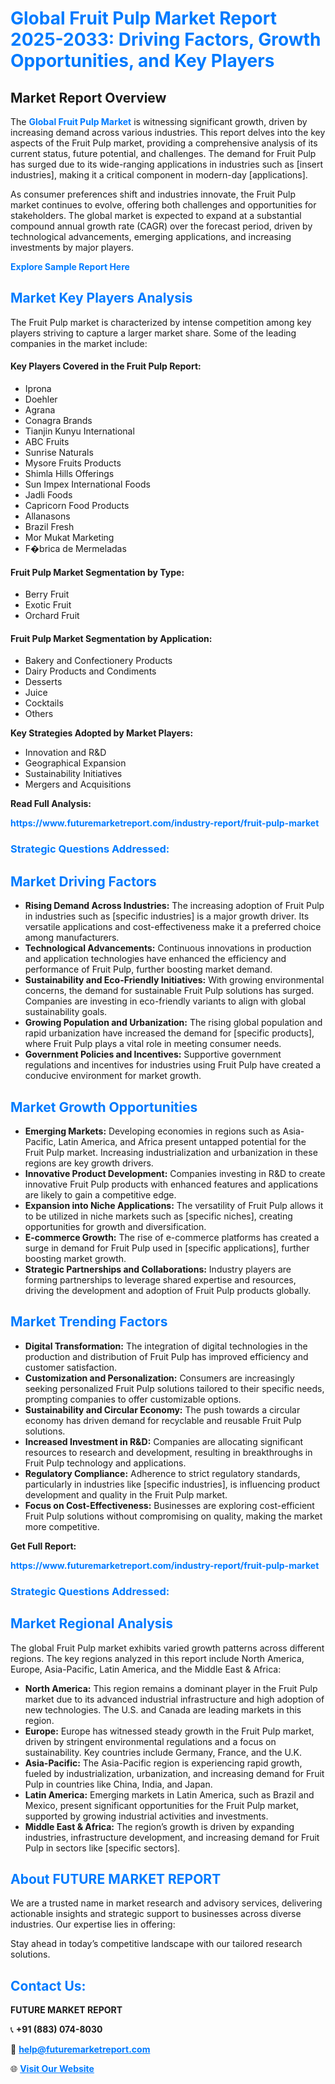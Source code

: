 <h1 style="color: #007BFF;">Global Fruit Pulp Market Report 2025-2033: Driving Factors, Growth Opportunities, and Key Players</h1>

<section id="overview">
<h2>Market Report Overview</h2>
<p>The <a href="https://www.futuremarketreport.com/industry-report/fruit-pulp-market" style="color: #007BFF; text-decoration: none;"><strong>Global Fruit Pulp Market</strong></a> is witnessing significant growth, driven by increasing demand across various industries. This report delves into the key aspects of the Fruit Pulp market, providing a comprehensive analysis of its current status, future potential, and challenges. The demand for Fruit Pulp has surged due to its wide-ranging applications in industries such as [insert industries], making it a critical component in modern-day [applications].</p>
<p>As consumer preferences shift and industries innovate, the Fruit Pulp market continues to evolve, offering both challenges and opportunities for stakeholders. The global market is expected to expand at a substantial compound annual growth rate (CAGR) over the forecast period, driven by technological advancements, emerging applications, and increasing investments by major players.</p>
</section>

<section id="overview">
<p><a href="https://www.futuremarketreport.com/request-sample/reportId=61699" style="color: #007BFF; text-decoration: none;"><strong>Explore Sample Report Here</strong></a></p>
</section>

<section id="key-players">
<h2 style="color: #007BFF;">Market Key Players Analysis</h2>
<p>The Fruit Pulp market is characterized by intense competition among key players striving to capture a larger market share. Some of the leading companies in the market include:</p>
<h4>Key Players Covered in the Fruit Pulp Report:</h4>
<ul><li>Iprona</li><li>Doehler</li><li>Agrana</li><li>Conagra Brands</li><li>Tianjin Kunyu International</li><li>ABC Fruits</li><li>Sunrise Naturals</li><li>Mysore Fruits Products</li><li>Shimla Hills Offerings</li><li>Sun Impex International Foods</li><li>Jadli Foods</li><li>Capricorn Food Products</li><li>Allanasons</li><li>Brazil Fresh</li><li>Mor Mukat Marketing</li><li>F�brica de Mermeladas</li></ul>
<h4>Fruit Pulp Market Segmentation by Type:</h4>
<ul><li>Berry Fruit</li><li>Exotic Fruit</li><li>Orchard Fruit</li></ul>

<h4>Fruit Pulp Market Segmentation by Application:</h4>
<ul><li>Bakery and Confectionery Products</li><li>Dairy Products and Condiments</li><li>Desserts</li><li>Juice</li><li>Cocktails</li><li>Others</li></ul>
<p><strong>Key Strategies Adopted by Market Players:</strong></p>
<ul>
<li>Innovation and R&D</li>
<li>Geographical Expansion</li>
<li>Sustainability Initiatives</li>
<li>Mergers and Acquisitions</li>
</ul>
</section>

<section>
<p><strong>Read Full Analysis: </strong></p><a href="https://www.futuremarketreport.com/industry-report/fruit-pulp-market" style="color: #007BFF; text-decoration: none;"><strong>https://www.futuremarketreport.com/industry-report/fruit-pulp-market</strong></a>
<h3 style="color: #007BFF;">Strategic Questions Addressed:</h3>
</section>

<section id="driving-factors">
<h2 style="color: #007BFF;">Market Driving Factors</h2>
<ul>
<li><strong>Rising Demand Across Industries:</strong> The increasing adoption of Fruit Pulp in industries such as [specific industries] is a major growth driver. Its versatile applications and cost-effectiveness make it a preferred choice among manufacturers.</li>
<li><strong>Technological Advancements:</strong> Continuous innovations in production and application technologies have enhanced the efficiency and performance of Fruit Pulp, further boosting market demand.</li>
<li><strong>Sustainability and Eco-Friendly Initiatives:</strong> With growing environmental concerns, the demand for sustainable Fruit Pulp solutions has surged. Companies are investing in eco-friendly variants to align with global sustainability goals.</li>
<li><strong>Growing Population and Urbanization:</strong> The rising global population and rapid urbanization have increased the demand for [specific products], where Fruit Pulp plays a vital role in meeting consumer needs.</li>
<li><strong>Government Policies and Incentives:</strong> Supportive government regulations and incentives for industries using Fruit Pulp have created a conducive environment for market growth.</li>
</ul>
</section>

<section id="growth-opportunities">
<h2 style="color: #007BFF;">Market Growth Opportunities</h2>
<ul>
<li><strong>Emerging Markets:</strong> Developing economies in regions such as Asia-Pacific, Latin America, and Africa present untapped potential for the Fruit Pulp market. Increasing industrialization and urbanization in these regions are key growth drivers.</li>
<li><strong>Innovative Product Development:</strong> Companies investing in R&D to create innovative Fruit Pulp products with enhanced features and applications are likely to gain a competitive edge.</li>
<li><strong>Expansion into Niche Applications:</strong> The versatility of Fruit Pulp allows it to be utilized in niche markets such as [specific niches], creating opportunities for growth and diversification.</li>
<li><strong>E-commerce Growth:</strong> The rise of e-commerce platforms has created a surge in demand for Fruit Pulp used in [specific applications], further boosting market growth.</li>
<li><strong>Strategic Partnerships and Collaborations:</strong> Industry players are forming partnerships to leverage shared expertise and resources, driving the development and adoption of Fruit Pulp products globally.</li>
</ul>
</section>

<section id="trending-factors">
<h2 style="color: #007BFF;">Market Trending Factors</h2>
<ul>
<li><strong>Digital Transformation:</strong> The integration of digital technologies in the production and distribution of Fruit Pulp has improved efficiency and customer satisfaction.</li>
<li><strong>Customization and Personalization:</strong> Consumers are increasingly seeking personalized Fruit Pulp solutions tailored to their specific needs, prompting companies to offer customizable options.</li>
<li><strong>Sustainability and Circular Economy:</strong> The push towards a circular economy has driven demand for recyclable and reusable Fruit Pulp solutions.</li>
<li><strong>Increased Investment in R&D:</strong> Companies are allocating significant resources to research and development, resulting in breakthroughs in Fruit Pulp technology and applications.</li>
<li><strong>Regulatory Compliance:</strong> Adherence to strict regulatory standards, particularly in industries like [specific industries], is influencing product development and quality in the Fruit Pulp market.</li>
<li><strong>Focus on Cost-Effectiveness:</strong> Businesses are exploring cost-efficient Fruit Pulp solutions without compromising on quality, making the market more competitive.</li>
</ul>
</section>

<section>
<p><strong>Get Full Report: </strong></p><a href="https://www.futuremarketreport.com/industry-report/fruit-pulp-market" style="color: #007BFF; text-decoration: none;"><strong>https://www.futuremarketreport.com/industry-report/fruit-pulp-market</strong></a>
<h3 style="color: #007BFF;">Strategic Questions Addressed:</h3>
</section>


<section id="regional-analysis">
<h2 style="color: #007BFF;">Market Regional Analysis</h2>
<p>The global Fruit Pulp market exhibits varied growth patterns across different regions. The key regions analyzed in this report include North America, Europe, Asia-Pacific, Latin America, and the Middle East & Africa:</p>
<ul>
<li><strong>North America:</strong> This region remains a dominant player in the Fruit Pulp market due to its advanced industrial infrastructure and high adoption of new technologies. The U.S. and Canada are leading markets in this region.</li>
<li><strong>Europe:</strong> Europe has witnessed steady growth in the Fruit Pulp market, driven by stringent environmental regulations and a focus on sustainability. Key countries include Germany, France, and the U.K.</li>
<li><strong>Asia-Pacific:</strong> The Asia-Pacific region is experiencing rapid growth, fueled by industrialization, urbanization, and increasing demand for Fruit Pulp in countries like China, India, and Japan.</li>
<li><strong>Latin America:</strong> Emerging markets in Latin America, such as Brazil and Mexico, present significant opportunities for the Fruit Pulp market, supported by growing industrial activities and investments.</li>
<li><strong>Middle East & Africa:</strong> The region’s growth is driven by expanding industries, infrastructure development, and increasing demand for Fruit Pulp in sectors like [specific sectors].</li>
</ul>
</section>

<footer>
<h2 style="color: #007BFF;">About FUTURE MARKET REPORT</h2>
<p>We are a trusted name in market research and advisory services, delivering actionable insights and strategic support to businesses across diverse industries. Our expertise lies in offering:</p>

<p>Stay ahead in today’s competitive landscape with our tailored research solutions.</p>

<h2 style="color: #007BFF;">Contact Us:</h2>
<p><strong>FUTURE MARKET REPORT</strong></p>
<p>📞 <strong>+91 (883) 074-8030</strong></p>
<p>📧 <strong><a href="mailto:help@futuremarketreport.com" style="color: #007BFF;">help@futuremarketreport.com</a></strong></p>
<p>🌐 <strong><a href="https://www.futuremarketreport.com/" style="color: #007BFF;">Visit Our Website</a></strong></p>
</footer>